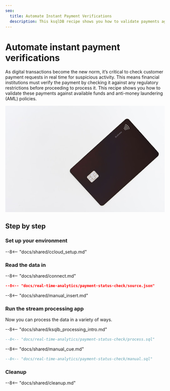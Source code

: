 ```yaml
---
seo:
  title: Automate Instant Payment Verifications
  description: This ksqlDB recipe shows you how to validate payments against available funds and anti-money laundering (AML) policies.
---
```


# Automate instant payment verifications

As digital transactions become the new norm, it’s critical to check customer payment requests in real time for suspicious activity. This means financial institutions must verify the payment by checking it against any regulatory restrictions before proceeding to process it. This recipe shows you how to validate these payments against available funds and anti-money laundering (AML) policies.

![payment verification](../../img/payment.jpg)

## Step by step

### Set up your environment

--8<-- "docs/shared/ccloud_setup.md"

### Read the data in

--8<-- "docs/shared/connect.md"

```json
--8<-- "docs/real-time-analytics/payment-status-check/source.json"
```

--8<-- "docs/shared/manual_insert.md"

### Run the stream processing app

Now you can process the data in a variety of ways.

--8<-- "docs/shared/ksqlb_processing_intro.md"

```sql
--8<-- "docs/real-time-analytics/payment-status-check/process.sql"
```

--8<-- "docs/shared/manual_cue.md"

```sql
--8<-- "docs/real-time-analytics/payment-status-check/manual.sql"
```

### Cleanup

--8<-- "docs/shared/cleanup.md"
